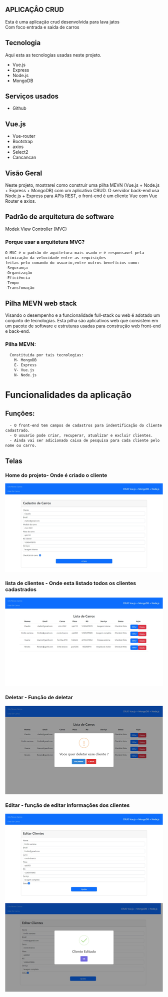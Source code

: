 


## APLICAÇÂO CRUD
Esta é uma aplicação crud desenvolvida para lava jatos  
Com foco entrada e saida de carros 


## Tecnologia  

Aqui esta as tecnologias usadas neste projeto.

* Vue.js
* Express
* Node.js
* MongoDB

## Serviços usados 

* Github


## Vue.js

* Vue-router
* Bootstrap
* axios
* Select2
* Cancancan

## Visão Geral
  Neste projeto, mostrarei como construir uma pilha MEVN (Vue.js + Node.js + Express + MongoDB) com um aplicativo CRUD. 
  O servidor back-end usa Node.js + Express para APIs REST, o front-end é um cliente Vue com Vue Router e axios.
  
## Padrão de arquitetura de software
  Modek View Controller (MVC)
  
  ### Porque usar a arquitetura MVC?
    O MVC é o padrão de aquitetura mais usado e é responsavel pela otimização da velocidade entre as requisições
    feitas pelo comando do usuario,entre outros benefícios como:
    -Segurança
    -Organização
    -Eficiência
    -Tempo
    -Transfomação
    
 ## Pilha MEVN web stack
  Visando o desempenho e a funcionalidade full-stack ou web é adotado um conjunto de tecnologias.
  Esta pilha são aplicativos web que consistem em um pacote de software e estruturas usadas para 
  construção web front-end e back-end.
  
  ### Pilha MEVN:
      Constituida por tais tecnologias:
        M- MongoDB
        E- Express
        V- Vue.js
        N- Node.js
        
  # Funcionalidades da aplicação
  
   ## Funções:
      - O front-end tem campos de cadastros para indentificação do cliente cadastrado.
      - O usuario pode criar, recuperar, atualizar e excluir clientes.
      - Ainda vai ser adicionado caixa de pesquisa para cada cliente pelo nome ou carro.
      
   ## Telas
   
   ### Home do projeto- Onde é criado o cliente
   
   ![Home page](https://github.com/Ikaro-silva/Crud-api-lavajato/blob/main/img/Home.jpg)
   
   ### lista de clientes - Onde esta listado todos os clientes cadastrados 
   
   ![List page](https://github.com/Ikaro-silva/Crud-api-lavajato/blob/main/img/list.jpg)
   
   ### Deletar - Função de deletar
   
   ![Deletar](https://github.com/Ikaro-silva/Crud-api-lavajato/blob/main/img/delete.jpg)
   
   ### Editar - função de editar informações dos clientes
   
   ![Editar](https://github.com/Ikaro-silva/Crud-api-lavajato/blob/main/img/edit.jpg)
   ![Editar](https://github.com/Ikaro-silva/Crud-api-lavajato/blob/main/img/edit2.jpg)
   
   
      
  
      
